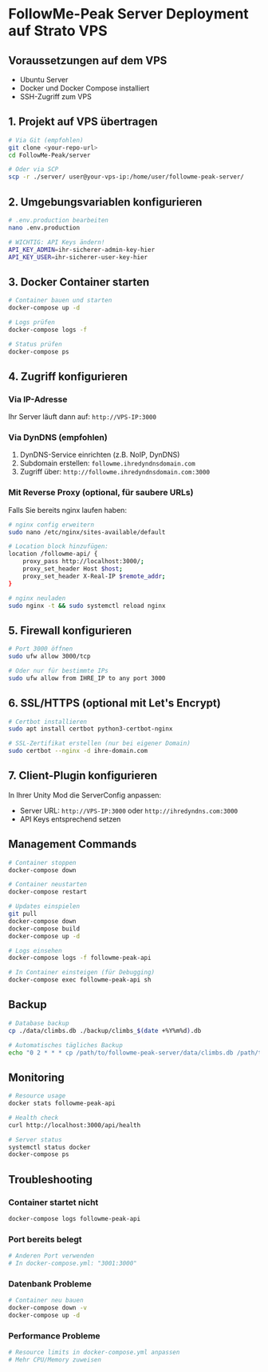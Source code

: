 # FollowMe-Peak Server Deployment auf Strato VPS

## Voraussetzungen auf dem VPS
- Ubuntu Server
- Docker und Docker Compose installiert
- SSH-Zugriff zum VPS

## 1. Projekt auf VPS übertragen

```bash
# Via Git (empfohlen)
git clone <your-repo-url>
cd FollowMe-Peak/server

# Oder via SCP
scp -r ./server/ user@your-vps-ip:/home/user/followme-peak-server/
```

## 2. Umgebungsvariablen konfigurieren

```bash
# .env.production bearbeiten
nano .env.production

# WICHTIG: API Keys ändern!
API_KEY_ADMIN=ihr-sicherer-admin-key-hier
API_KEY_USER=ihr-sicherer-user-key-hier
```

## 3. Docker Container starten

```bash
# Container bauen und starten
docker-compose up -d

# Logs prüfen
docker-compose logs -f

# Status prüfen
docker-compose ps
```

## 4. Zugriff konfigurieren

### Via IP-Adresse
Ihr Server läuft dann auf: `http://VPS-IP:3000`

### Via DynDNS (empfohlen)
1. DynDNS-Service einrichten (z.B. NoIP, DynDNS)
2. Subdomain erstellen: `followme.ihredyndnsdomain.com`
3. Zugriff über: `http://followme.ihredyndnsdomain.com:3000`

### Mit Reverse Proxy (optional, für saubere URLs)
Falls Sie bereits nginx laufen haben:

```bash
# nginx config erweitern
sudo nano /etc/nginx/sites-available/default

# Location block hinzufügen:
location /followme-api/ {
    proxy_pass http://localhost:3000/;
    proxy_set_header Host $host;
    proxy_set_header X-Real-IP $remote_addr;
}

# nginx neuladen
sudo nginx -t && sudo systemctl reload nginx
```

## 5. Firewall konfigurieren

```bash
# Port 3000 öffnen
sudo ufw allow 3000/tcp

# Oder nur für bestimmte IPs
sudo ufw allow from IHRE_IP to any port 3000
```

## 6. SSL/HTTPS (optional mit Let's Encrypt)

```bash
# Certbot installieren
sudo apt install certbot python3-certbot-nginx

# SSL-Zertifikat erstellen (nur bei eigener Domain)
sudo certbot --nginx -d ihre-domain.com
```

## 7. Client-Plugin konfigurieren

In Ihrer Unity Mod die ServerConfig anpassen:
- Server URL: `http://VPS-IP:3000` oder `http://ihredyndns.com:3000`
- API Keys entsprechend setzen

## Management Commands

```bash
# Container stoppen
docker-compose down

# Container neustarten
docker-compose restart

# Updates einspielen
git pull
docker-compose down
docker-compose build
docker-compose up -d

# Logs einsehen
docker-compose logs -f followme-peak-api

# In Container einsteigen (für Debugging)
docker-compose exec followme-peak-api sh
```

## Backup

```bash
# Database backup
cp ./data/climbs.db ./backup/climbs_$(date +%Y%m%d).db

# Automatisches tägliches Backup
echo "0 2 * * * cp /path/to/followme-peak-server/data/climbs.db /path/to/backup/climbs_\$(date +\%Y\%m\%d).db" | crontab -
```

## Monitoring

```bash
# Resource usage
docker stats followme-peak-api

# Health check
curl http://localhost:3000/api/health

# Server status
systemctl status docker
docker-compose ps
```

## Troubleshooting

### Container startet nicht
```bash
docker-compose logs followme-peak-api
```

### Port bereits belegt
```bash
# Anderen Port verwenden
# In docker-compose.yml: "3001:3000"
```

### Datenbank Probleme
```bash
# Container neu bauen
docker-compose down -v
docker-compose up -d
```

### Performance Probleme
```bash
# Resource limits in docker-compose.yml anpassen
# Mehr CPU/Memory zuweisen
```